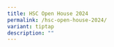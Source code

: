 ```yaml
---
title: HSC Open House 2024
permalink: /hsc-open-house-2024/
variant: tiptap
description: ""
---
```

